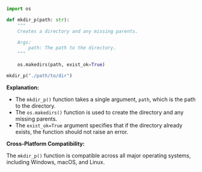 ```python
import os

def mkdir_p(path: str):
    """
    Creates a directory and any missing parents.

    Args:
        path: The path to the directory.
    """

    os.makedirs(path, exist_ok=True)

mkdir_p("./path/to/dir")
```

**Explanation:**

* The `mkdir_p()` function takes a single argument, `path`, which is the path to the directory.
* The `os.makedirs()` function is used to create the directory and any missing parents.
* The `exist_ok=True` argument specifies that if the directory already exists, the function should not raise an error.

**Cross-Platform Compatibility:**

The `mkdir_p()` function is compatible across all major operating systems, including Windows, macOS, and Linux.
